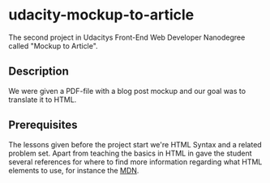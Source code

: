 # udacity-mockup-to-article
The second project in Udacitys Front-End Web Developer Nanodegree called "Mockup to Article".

## Description
We were given a PDF-file with a blog post mockup and our goal was to translate it to HTML.

## Prerequisites
The lessons given before the project start we're HTML Syntax and a related problem set. Apart from teaching the basics in HTML in gave the student several references for where to find more information regarding what HTML elements to use, for instance the [MDN](https://developer.mozilla.org/en-US/docs/Web/HTML/Element).
